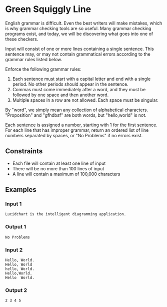 # Green Squiggly Line

English grammar is difficult.
Even the best writers will make mistakes, which is why grammar checking tools are so useful.
Many grammar checking programs exist, and today, we will be discovering what goes into one of these checkers.

Input will consist of one or more lines containing a single sentence.
This sentence may, or may not contain grammatical errors according to the grammar rules listed below.

Enforce the following grammar rules:

1. Each sentence must start with a capital letter and end with a single period. No other periods should appear in the sentence.
2. Commas must come immediately after a word, and they must be followed by one space and then another word.
3. Multiple spaces in a row are not allowed. Each space must be singular.

By "word", we simply mean any collection of alphabetical characters.
"Proposition" and "gfhdbsf" are both words, but "hello,world" is not.

Each sentence is assigned a number, starting with 1 for the first sentence.
For each line that has improper grammar, return an ordered list of line numbers separated by spaces, or "No Problems" if no errors exist.

## Constraints
* Each file will contain at least one line of input
* There will be no more than 100 lines of input
* A line will contain a maximum of 100,000 characters

## Examples

### Input 1
```
Lucidchart is the intelligent diagramming application.
```

### Output 1
```
No Problems
```

### Input 2
```
Hello, World.
Hello, World
hello, World.
Hello,World.
Hello  World.
```

### Output 2
```
2 3 4 5
```





